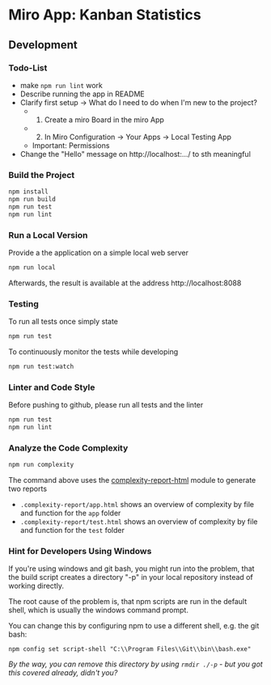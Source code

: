 # Miro App: Kanban Statistics

## Development

### Todo-List

- make `npm run lint` work
- Describe running the app in README
- Clarify first setup -> What do I need to do when I'm new to the project?
  - 1) Create a miro Board in the miro App
  - 2) In Miro Configuration -> Your Apps -> Local Testing App
  - Important: Permissions
- Change the "Hello" message on http://localhost:.../ to sth meaningful

### Build the Project

```sh
npm install
npm run build
npm run test
npm run lint
```


### Run a Local Version
Provide a the application on a simple local web server

```sh
npm run local
```

Afterwards, the result is available at the address http://localhost:8088


### Testing

To run all tests once simply state 
```sh
npm run test
```

To continuously monitor the tests while developing

```sh
npm run test:watch
```

### Linter and Code Style

Before pushing to github, please run all tests and the linter

```sh
npm run test
npm run lint
```

### Analyze the Code Complexity

```sh
npm run complexity
```

The command above uses the [complexity-report-html](https://github.com/igneel64/complexity-report-html) module to generate two reports

- `.complexity-report/app.html` shows an overview of complexity by file and function for the `app` folder
- `.complexity-report/test.html` shows an overview of complexity by file and function for the `test` folder


### Hint for Developers Using Windows

If you're using windows and git bash, you might run into the problem, that the build script creates a directory "-p" in your local repository instead of working directly.

The root cause of the problem is, that npm scripts are run in the default shell, which is usually the windows command prompt.

You can change this by configuring npm to use a different shell, e.g. the git bash:

```
npm config set script-shell "C:\\Program Files\\Git\\bin\\bash.exe"
```

*By the way, you can remove this directory by using ```rmdir ./-p``` - but you got this covered already, didn't you?*